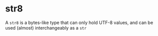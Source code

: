 # str8
A `str8` is a bytes-like type that can only hold UTF-8 values, and can be used (almost) interchangeably as a `str`
